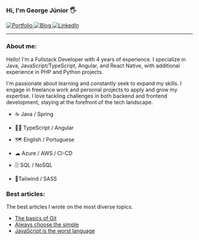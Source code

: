 ### Hi, I'm George Júnior 🖐️

<div>
    <a href="https://georgejrdev.github.io/Portfolio" target="_blank">
        <img src="https://img.shields.io/badge/Portfolio-0DBD8B?style=for-the-badge&logoColor=white" alt="Portfolio">
    </a>
    <a href="https://georgejrdev.github.io/Portfolio/blog.html" target="_blank">
        <img src="https://img.shields.io/badge/Blog-FF2222?style=for-the-badge&logo=blogger&logoColor=white" alt="Blog">
    </a>
    <a href="https://www.linkedin.com/in/george-j%C3%BAnior-b26776268" target="_blank">
        <img src="https://img.shields.io/badge/LinkedIn-0077B5?style=for-the-badge&logo=linkedin&logoColor=white" alt="LinkedIn">
    </a>
</div>

<hr>

### About me:

Hello! I'm a Fullstack Developer with 4 years of experience. I specialize in Java, JavaScript/TypeScript, Angular, and React Native, with additional experience in PHP and Python projects.

I'm passionate about learning and constantly seek to expand my skills. I engage in freelance work and personal projects to apply and grow my expertise. I love tackling challenges in both backend and frontend development, staying at the forefront of the tech landscape.

- ☕ Java / Spring 

- 👨‍💻 TypeScript / Angular 

- 🗺 English / Portuguese 

- ☁ Azure / AWS / CI-CD 

- 🗄 SQL / NoSQL 

- 🎉Tailwind / SASS 

### Best articles:

The best articles I wrote on the most diverse topics.

- [The basics of Git](https://georgejrdev.github.io/Portfolio/post.html?id=2)
- [Always choose the simple](https://georgejrdev.github.io/Portfolio/post.html?id=0)
- [JavaScript is the worst language](https://georgejrdev.github.io/Portfolio/post.html?id=3)